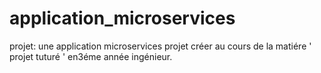 # application_microservices
projet: une application microservices 
projet créer au cours de la matiére ' projet tuturé ' en3éme année ingénieur.
